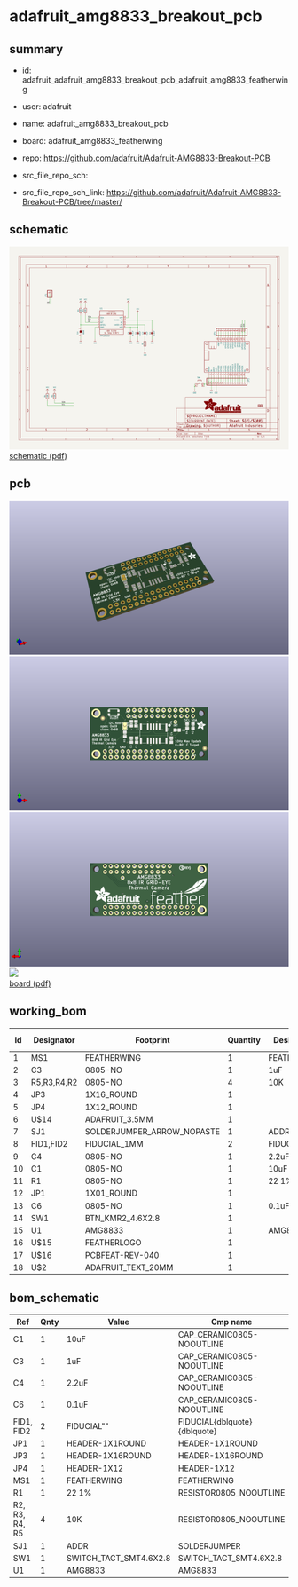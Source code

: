 # adafruit_amg8833_breakout_pcb
 
## summary 
* id: adafruit_adafruit_amg8833_breakout_pcb_adafruit_amg8833_featherwing
* user: adafruit
* name: adafruit_amg8833_breakout_pcb
* board: adafruit_amg8833_featherwing
* repo: https://github.com/adafruit/Adafruit-AMG8833-Breakout-PCB



* src_file_repo_sch: 
* src_file_repo_sch_link: https://github.com/adafruit/Adafruit-AMG8833-Breakout-PCB/tree/master/

## schematic  
![](working_schematic_600.png)  
[schematic (pdf)](working_schematic.pdf)  

## pcb  
![](working_3d_600.png) 
![](working_3d_front_600.png)  
![](working_3d_back_600.png)  
![](working_600.png)  
[board (pdf)](working.pdf)  

## working_bom
| Id | Designator | Footprint | Quantity | Designation | Supplier and ref |  | None | 
| --- | --- | --- | --- | --- | --- | --- | --- | 
| 1 | MS1 | FEATHERWING | 1 | FEATHERWING |  |  | [''] | 
| 2 | C3 | 0805-NO | 1 | 1uF |  |  | [''] | 
| 3 | R5,R3,R4,R2 | 0805-NO | 4 | 10K |  |  | [''] | 
| 4 | JP3 | 1X16_ROUND | 1 |  |  |  | [''] | 
| 5 | JP4 | 1X12_ROUND | 1 |  |  |  | [''] | 
| 6 | U$14 | ADAFRUIT_3.5MM | 1 |  |  |  | [''] | 
| 7 | SJ1 | SOLDERJUMPER_ARROW_NOPASTE | 1 | ADDR |  |  | [''] | 
| 8 | FID1,FID2 | FIDUCIAL_1MM | 2 | FIDUCIAL" |  |  | [''] | 
| 9 | C4 | 0805-NO | 1 | 2.2uF |  |  | [''] | 
| 10 | C1 | 0805-NO | 1 | 10uF |  |  | [''] | 
| 11 | R1 | 0805-NO | 1 | 22 1% |  |  | [''] | 
| 12 | JP1 | 1X01_ROUND | 1 |  |  |  | [''] | 
| 13 | C6 | 0805-NO | 1 | 0.1uF |  |  | [''] | 
| 14 | SW1 | BTN_KMR2_4.6X2.8 | 1 |  |  |  | [''] | 
| 15 | U1 | AMG8833 | 1 | AMG8833 |  |  | [''] | 
| 16 | U$15 | FEATHERLOGO | 1 |  |  |  | [''] | 
| 17 | U$16 | PCBFEAT-REV-040 | 1 |  |  |  | [''] | 
| 18 | U$2 | ADAFRUIT_TEXT_20MM | 1 |  |  |  | [''] | 


## bom_schematic
| Ref | Qnty | Value | Cmp name | Footprint | Description | Vendor | DNP | 
| --- | --- | --- | --- | --- | --- | --- | --- | 
| C1 | 1 | 10uF | CAP_CERAMIC0805-NOOUTLINE | working:0805-NO |  |  |  | 
| C3 | 1 | 1uF | CAP_CERAMIC0805-NOOUTLINE | working:0805-NO |  |  |  | 
| C4 | 1 | 2.2uF | CAP_CERAMIC0805-NOOUTLINE | working:0805-NO |  |  |  | 
| C6 | 1 | 0.1uF | CAP_CERAMIC0805-NOOUTLINE | working:0805-NO |  |  |  | 
| FID1, FID2 | 2 | FIDUCIAL"" | FIDUCIAL{dblquote}{dblquote} | working:FIDUCIAL_1MM |  |  |  | 
| JP1 | 1 | HEADER-1X1ROUND | HEADER-1X1ROUND | working:1X01_ROUND |  |  |  | 
| JP3 | 1 | HEADER-1X16ROUND | HEADER-1X16ROUND | working:1X16_ROUND |  |  |  | 
| JP4 | 1 | HEADER-1X12 | HEADER-1X12 | working:1X12_ROUND |  |  |  | 
| MS1 | 1 | FEATHERWING | FEATHERWING | working:FEATHERWING |  |  |  | 
| R1 | 1 | 22 1% | RESISTOR0805_NOOUTLINE | working:0805-NO |  |  |  | 
| R2, R3, R4, R5 | 4 | 10K | RESISTOR0805_NOOUTLINE | working:0805-NO |  |  |  | 
| SJ1 | 1 | ADDR | SOLDERJUMPER | working:SOLDERJUMPER_ARROW_NOPASTE |  |  |  | 
| SW1 | 1 | SWITCH_TACT_SMT4.6X2.8 | SWITCH_TACT_SMT4.6X2.8 | working:BTN_KMR2_4.6X2.8 |  |  |  | 
| U1 | 1 | AMG8833 | AMG8833 | working:AMG8833 |  |  |  | 



